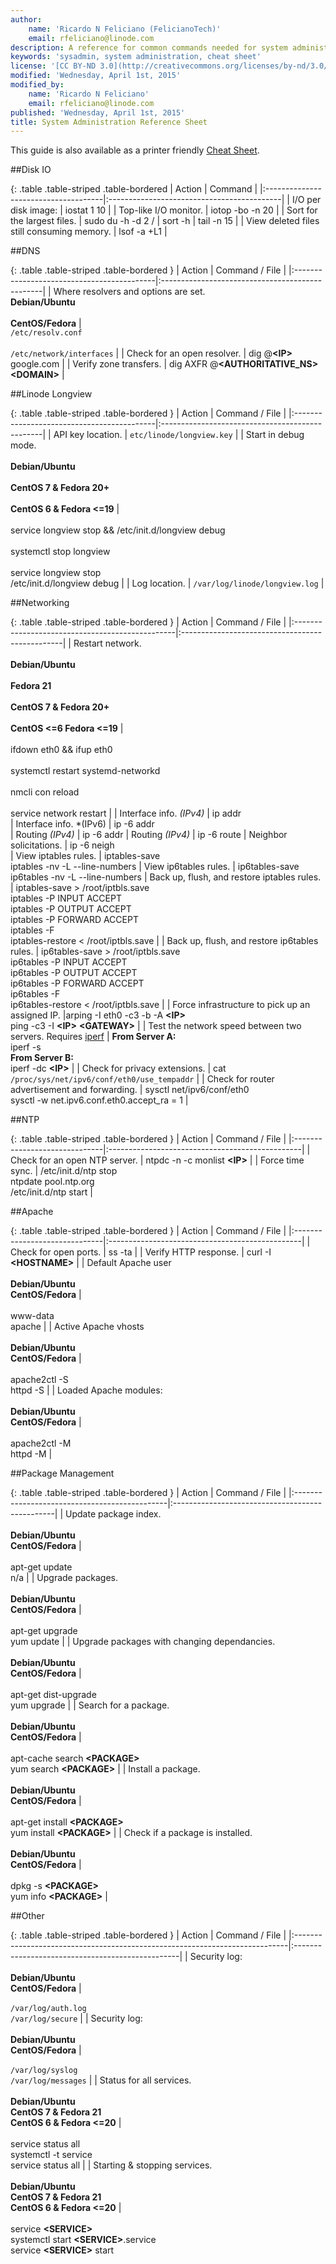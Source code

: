 ```yaml
---
author:
    name: 'Ricardo N Feliciano (FelicianoTech)'
    email: rfeliciano@linode.com
description: A reference for common commands needed for system administration.
keywords: 'sysadmin, system administration, cheat sheet'
license: '[CC BY-ND 3.0](http://creativecommons.org/licenses/by-nd/3.0/us/)'
modified: 'Wednesday, April 1st, 2015'
modified_by:
    name: 'Ricardo N Feliciano'
    email: rfeliciano@linode.com
published: 'Wednesday, April 1st, 2015'
title: System Administration Reference Sheet
---
```


This guide is also available as a printer friendly [Cheat Sheet](sysadmin-cheat-sheet).




##Disk IO

{: .table .table-striped .table-bordered 
| Action                               | Command                                    |
|:-------------------------------------|:-------------------------------------------|
| I/O per disk image:                  | iostat 1 10                                |
| Top-like I/O monitor.                | iotop -bo -n 20                            |
| Sort for the largest files.          | sudo du -h -d 2 / \| sort -h \| tail -n 15 |
| View deleted files still consuming memory. | lsof -a +L1 |



##DNS

{: .table .table-striped .table-bordered }
| Action                                     | Command / File                                  |
|:-------------------------------------------|:------------------------------------------------|
| Where resolvers and options are set.<br>**Debian/Ubuntu**<br><br>**CentOS/Fedora** | <br>`/etc/resolv.conf`<br><br>`/etc/network/interfaces` |
| Check for an open resolver.                | dig @**\<IP>** google.com                       |
| Verify zone transfers.                     | dig AXFR @**\<AUTHORITATIVE_NS> \<DOMAIN>**     |


##Linode Longview

{: .table .table-striped .table-bordered }
| Action                                     | Command / File                                  |
|:-------------------------------------------|:------------------------------------------------|
| API key location.                          | `etc/linode/longview.key`                             | 
| Start in debug mode.<br><br>**Debian/Ubuntu**<br><br>**CentOS 7 & Fedora 20+**<br><br>**CentOS 6 & Fedora <=19** | <br><br>service longview stop && /etc/init.d/longview debug<br><br>systemctl stop longview<br><br>service longview stop<br>/etc/init.d/longview debug |
| Log location.                              | `/var/log/linode/longview.log`                        |


##Networking

{: .table .table-striped .table-bordered }
| Action                                          | Command / File                                  |
|:------------------------------------------------|:------------------------------------------------|
| Restart network.<br><br>**Debian/Ubuntu**<br><br>**Fedora 21**<br><br>**CentOS 7 & Fedora 20+**<br><br>**CentOS <=6 Fedora <=19** | <br><br>ifdown eth0 && ifup eth0<br><br>systemctl restart systemd-networkd<br><br>nmcli con reload<br><br>service network restart |
| Interface info. *(IPv4)*                        | ip addr    
| Interface info. *(IPv6)                         | ip -6 addr   
| Routing *(IPv4)*                                | ip -6 addr
| Routing *(IPv4)*                                | ip -6 route
| Neighbor solicitations.                         | ip -6 neigh   
| View iptables rules.                            | iptables-save<br>iptables -nv -L --line-numbers
| View ip6tables rules.                           | ip6tables-save<br>ip6tables -nv -L --line-numbers 
| Back up, flush, and restore iptables rules.     | iptables-save > /root/iptbls.save<br>iptables -P INPUT ACCEPT<br>iptables -P OUTPUT ACCEPT<br>iptables -P FORWARD ACCEPT<br>iptables -F<br>iptables-restore < /root/iptbls.save |
| Back up, flush, and restore ip6tables rules.    | ip6tables-save > /root/iptbls.save<br>ip6tables -P INPUT ACCEPT<br>ip6tables -P OUTPUT ACCEPT<br>ip6tables -P FORWARD ACCEPT<br>ip6tables -F<br>ip6tables-restore < /root/iptbls.save |
| Force infrastructure to pick up an assigned IP. |arping -I eth0 -c3 -b -A **\<IP>**<br>ping -c3 -I **\<IP>** **\<GATEWAY>** |
| Test the network speed between two servers. Requires [iperf](/docs/networking/diagnostics/diagnosing-network-speed-with-iperf) | **From Server A:** <br> iperf -s <br> **From Server B:** <br> iperf -dc **\<IP>** |
| Check for privacy extensions.                   | cat `/proc/sys/net/ipv6/conf/eth0/use_tempaddr` |
| Check for router advertisement and forwarding.  | sysctl net/ipv6/conf/eth0<br>sysctl -w net.ipv6.conf.eth0.accept_ra = 1 | 


##NTP

{: .table .table-striped .table-bordered }
| Action                        | Command / File                                  |
|:------------------------------|:------------------------------------------------|
| Check for an open NTP server. | ntpdc -n -c monlist **\<IP>**                   |
| Force time sync.              | /etc/init.d/ntp stop<br>ntpdate pool.ntp.org<br>/etc/init.d/ntp start |


##Apache

{: .table .table-striped .table-bordered }
| Action                        | Command / File                                  |
|:------------------------------|:------------------------------------------------|
| Check for open ports.         | ss -ta                                          |
| Verify HTTP response.         | curl -I **\<HOSTNAME>**                         |
| Default Apache user<br><br>**Debian/Ubuntu**<br>**CentOS/Fedora** | <br><br>www-data<br>apache |
| Active Apache vhosts<br><br>**Debian/Ubuntu**<br>**CentOS/Fedora** | <br><br>apache2ctl -S<br>httpd -S |
| Loaded Apache modules: <br><br>**Debian/Ubuntu**<br>**CentOS/Fedora** | <br><br>apache2ctl -M<br>httpd -M |


##Package Management

{: .table .table-striped .table-bordered }
| Action                                        | Command / File                                  |
|:----------------------------------------------|:------------------------------------------------|
| Update package index.<br><br>**Debian/Ubuntu**<br>**CentOS/Fedora** | <br><br>apt-get update<br>n/a |
| Upgrade packages.<br><br>**Debian/Ubuntu**<br>**CentOS/Fedora** | <br><br>apt-get upgrade<br>yum update |
| Upgrade packages with changing dependancies.<br><br>**Debian/Ubuntu**<br>**CentOS/Fedora** | <br><br>apt-get dist-upgrade<br>yum upgrade |
| Search for a package.<br><br>**Debian/Ubuntu**<br>**CentOS/Fedora** |<br><br>apt-cache search **\<PACKAGE>**<br>yum search **\<PACKAGE>** |
| Install a package.<br><br>**Debian/Ubuntu**<br>**CentOS/Fedora** | <br><br>apt-get install **\<PACKAGE>**<br>yum install **\<PACKAGE>** |
| Check if a package is installed.<br><br>**Debian/Ubuntu**<br>**CentOS/Fedora** | <br><br>dpkg -s **\<PACKAGE>**<br>yum info **\<PACKAGE>** |


##Other


{: .table .table-striped .table-bordered }
| Action                                                                      | Command / File                                   |
|:----------------------------------------------------------------------------|:-------------------------------------------------|
| Security log:<br><br>**Debian/Ubuntu**<br>**CentOS/Fedora**                 | <br><br>`/var/log/auth.log`<br>`/var/log/secure` |
| Security log:<br><br>**Debian/Ubuntu**<br>**CentOS/Fedora**                 | <br><br>`/var/log/syslog`<br>`/var/log/messages` |
| Status for all services.<br><br>**Debian/Ubuntu**<br>**CentOS 7 & Fedora 21**<br>**CentOS 6 & Fedora <=20** | <br><br>service status all<br>systemctl -t service<br>service status all |
| Starting & stopping services.<br><br>**Debian/Ubuntu**<br>**CentOS 7 & Fedora 21**<br>**CentOS 6 & Fedora <=20** | <br><br>service **\<SERVICE>**<br>systemctl start **\<SERVICE>**.service<br>service **\<SERVICE>** start



